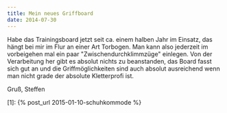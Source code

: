 ```yaml
---
title: Mein neues Griffboard
date: 2014-07-30
---
```


Habe das Trainingsboard jetzt seit ca. einem halben Jahr im Einsatz, 
das hängt bei mir im Flur an einer Art Torbogen. 
Man kann also jederzeit im vorbeigehen mal ein paar "Zwischendurchklimmzüge" einlegen. 
Von der Verarbeitung her gibt es absolut nichts zu beanstanden, 
das Board fasst sich gut an und die Griffmöglichkeiten 
sind auch absolut ausreichend wenn man nicht grade der absolute Kletterprofi ist.

Gruß, Steffen

[1]: {% post_url 2015-01-10-schuhkommode %}